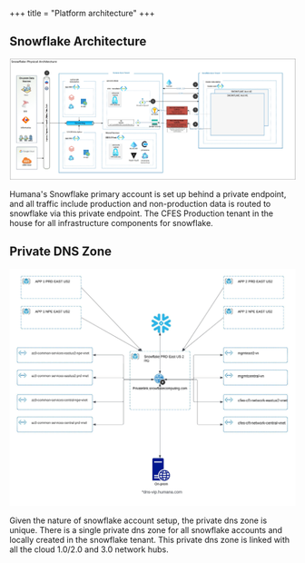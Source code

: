 +++
title = "Platform architecture"
+++

## Snowflake Architecture

![Snowflake Architecture](images/snowflake-physical-arch.jpg)

Humana's Snowflake primary account is set up behind a private endpoint, and all traffic include production and non-production data is routed to snowflake via this private endpoint. The CFES Production tenant in the house for all infrastructure components for snowflake. 

## Private DNS Zone

![Private DNS Zone](images/snowflake-private-dns-zone.jpeg)

Given the nature of snowflake account setup, the private dns zone is unique. There is a single private dns zone for all snowflake accounts and locally created in the snowflake tenant. This private dns zone is linked with all the cloud 1.0/2.0 and 3.0 network hubs.

